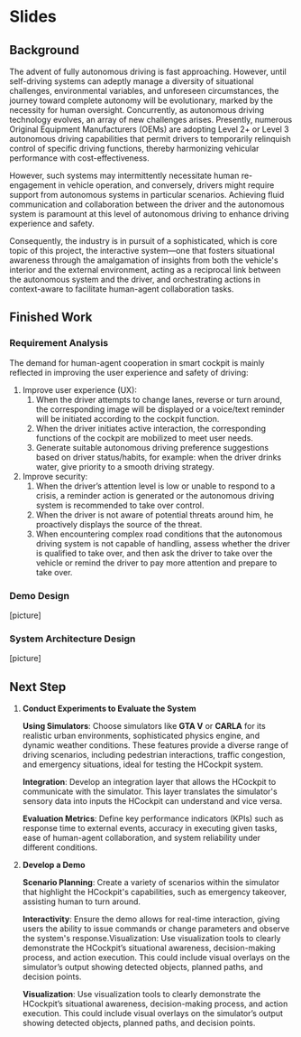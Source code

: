 # Slides

## Background

The advent of fully autonomous driving is fast approaching. However, until self-driving systems can adeptly manage a diversity of situational challenges, environmental variables, and unforeseen circumstances, the journey toward complete autonomy will be evolutionary, marked by the necessity for human oversight. Concurrently, as autonomous driving technology evolves, an array of new challenges arises. Presently, numerous Original Equipment Manufacturers (OEMs) are adopting Level 2+ or Level 3 autonomous driving capabilities that permit drivers to temporarily relinquish control of specific driving functions, thereby harmonizing vehicular performance with cost-effectiveness.

However, such systems may intermittently necessitate human re-engagement in vehicle operation, and conversely, drivers might require support from autonomous systems in particular scenarios. Achieving fluid communication and collaboration between the driver and the autonomous system is paramount at this level of autonomous driving to enhance driving experience and safety.

Consequently, the industry is in pursuit of a sophisticated, which is core topic of this project, the interactive system—one that fosters situational awareness through the amalgamation of insights from both the vehicle's interior and the external environment, acting as a reciprocal link between the autonomous system and the driver, and orchestrating actions in context-aware to facilitate human-agent collaboration tasks.

## Finished Work

### Requirement Analysis

The demand for human-agent cooperation in smart cockpit is mainly reflected in improving the user experience and safety of driving:

1. Improve user experience (UX):
   1. When the driver attempts to change lanes, reverse or turn around, the corresponding image will be displayed or a voice/text reminder will be initiated according to the cockpit function.
   2. When the driver initiates active interaction, the corresponding functions of the cockpit are mobilized to meet user needs.
   3. Generate suitable autonomous driving preference suggestions based on driver status/habits, for example: when the driver drinks water, give priority to a smooth driving strategy.
2. Improve security:
   1. When the driver’s attention level is low or unable to respond to a crisis, a reminder action is generated or the autonomous driving system is recommended to take over control.
   2. When the driver is not aware of potential threats around him, he proactively displays the source of the threat.
   3. When encountering complex road conditions that the autonomous driving system is not capable of handling, assess whether the driver is qualified to take over, and then ask the driver to take over the vehicle or remind the driver to pay more attention and prepare to take over.

### Demo Design

[picture]

### System Architecture Design

[picture]

## Next Step

1. **Conduct Experiments to Evaluate the System**

   **Using Simulators**: Choose simulators like **GTA V** or **CARLA** for its realistic urban environments, sophisticated physics engine, and dynamic weather conditions. These features provide a diverse range of driving scenarios, including pedestrian interactions, traffic congestion, and emergency situations, ideal for testing the HCockpit system.

   **Integration**: Develop an integration layer that allows the HCockpit to communicate with the simulator. This layer translates the simulator's sensory data into inputs the HCockpit can understand and vice versa.

   **Evaluation Metrics**: Define key performance indicators (KPIs) such as response time to external events, accuracy in executing given tasks, ease of human-agent collaboration, and system reliability under different conditions.

2. **Develop a Demo**

   **Scenario Planning**: Create a variety of scenarios within the simulator that highlight the HCockpit's capabilities, such as emergency takeover, assisting human to turn around.

   **Interactivity**: Ensure the demo allows for real-time interaction, giving users the ability to issue commands or change parameters and observe the system's response.Visualization: Use visualization tools to clearly demonstrate the HCockpit’s situational awareness, decision-making process, and action execution. This could include visual overlays on the simulator’s output showing detected objects, planned paths, and decision points.

   **Visualization**: Use visualization tools to clearly demonstrate the HCockpit’s situational awareness, decision-making process, and action execution. This could include visual overlays on the simulator’s output showing detected objects, planned paths, and decision points.